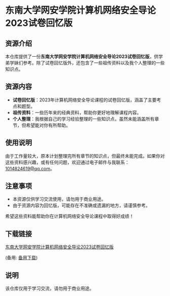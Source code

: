 # 东南大学网安学院计算机网络安全导论2023试卷回忆版

## 资源介绍

本仓库提供了一份**东南大学网安学院计算机网络安全导论2023试卷回忆版**，供学弟学妹们参考。除了试卷回忆版外，还包含了一些祖传资料以及我个人整理的一些知识点。

## 资源内容

- **试卷回忆版**：2023年计算机网络安全导论课程的试卷回忆版，涵盖了主要考点和题型。
- **祖传资料**：一些历年来的经典资料，帮助你更好地理解课程内容。
- **个人整理**：我根据自己的学习经验整理的一些知识点，虽然未能涵盖所有章节，但希望能对你有所帮助。

## 使用说明

由于工作量较大，原本计划整理完所有章节的知识点，但最终未能完成。如果你对这些资料感兴趣，或有任何问题，欢迎通过电子邮件与我联系：1014824619@qq.com。

## 注意事项

- 本资源仅供学习交流使用，请勿用于商业用途。
- 由于资源内容为回忆版，可能存在不准确或遗漏的地方，请谨慎参考。

希望这些资料能帮助你在计算机网络安全导论课程中取得好成绩！

## 下载链接
[东南大学网安学院计算机网络安全导论2023试卷回忆版](https://pan.quark.cn/s/0424caf1251a) 

(备用: [备用下载](https://pan.baidu.com/s/1kzc1YlQIiT46o5ukUWa-eQ?pwd=1234))

## 说明

该仓库仅用于学习交流，请勿用于商业用途。
